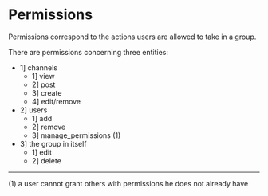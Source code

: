 # Permissions

Permissions correspond to the actions users are allowed to take in a group. 

There are permissions concerning three entities:

- 1] channels
  - 1] view
  - 2] post
  - 3] create
  - 4] edit/remove
- 2] users
  - 1] add
  - 2] remove
  - 3] manage_permissions (1)
- 3] the group in itself
  - 1] edit
  - 2] delete
  
 ___
 
 (1) a user cannot grant others with permissions he does not already have
 
